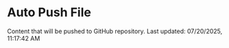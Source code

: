 # Auto Push File

Content that will be pushed to GitHub repository.
Last updated: 07/20/2025, 11:17:42 AM